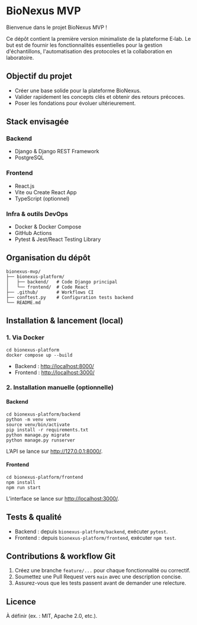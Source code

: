 # BioNexus MVP

Bienvenue dans le projet BioNexus MVP !

Ce dépôt contient la première version minimaliste de la plateforme E‑lab. Le but est de fournir les fonctionnalités essentielles pour la gestion d'échantillons, l'automatisation des protocoles et la collaboration en laboratoire.

## Objectif du projet

- Créer une base solide pour la plateforme BioNexus.
- Valider rapidement les concepts clés et obtenir des retours précoces.
- Poser les fondations pour évoluer ultérieurement.

## Stack envisagée

### Backend
- Django & Django REST Framework
- PostgreSQL

### Frontend
- React.js
- Vite ou Create React App
- TypeScript (optionnel)

### Infra & outils DevOps
- Docker & Docker Compose
- GitHub Actions
- Pytest & Jest/React Testing Library

## Organisation du dépôt

```
bionexus-mvp/
├── bionexus-platform/
│   ├── backend/   # Code Django principal
│   └── frontend/  # Code React
├── .github/       # Workflows CI
├── conftest.py    # Configuration tests backend
└── README.md
```

## Installation & lancement (local)

### 1. Via Docker

```
cd bionexus-platform
docker compose up --build
```

- Backend : <http://localhost:8000/>
- Frontend : <http://localhost:3000/>

### 2. Installation manuelle (optionnelle)

#### Backend

```
cd bionexus-platform/backend
python -m venv venv
source venv/bin/activate
pip install -r requirements.txt
python manage.py migrate
python manage.py runserver
```

L’API se lance sur <http://127.0.0.1:8000/>.

#### Frontend

```
cd bionexus-platform/frontend
npm install
npm run start
```

L’interface se lance sur <http://localhost:3000/>.

## Tests & qualité

- Backend : depuis `bionexus-platform/backend`, exécuter `pytest`.
- Frontend : depuis `bionexus-platform/frontend`, exécuter `npm test`.

## Contributions & workflow Git

1. Créez une branche `feature/...` pour chaque fonctionnalité ou correctif.
2. Soumettez une Pull Request vers `main` avec une description concise.
3. Assurez-vous que les tests passent avant de demander une relecture.

## Licence

À définir (ex. : MIT, Apache 2.0, etc.).

